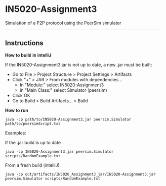 # IN5020-Assignment3
Simulation of a P2P protocol using the PeerSim simulator

---

## Instructions
**How to build in intelliJ**

If the IN5020-Assignment3.jar is not up to date, a new .jar must be built:

- Go to File > Project Structure > Project Settings > Artifacts
- Click "+" > JAR > From modules with dependencies...
    - In "Module:" select IN5020-Assignment3
    - in "Main Class:" select Simulator (peersim)
- Click OK
- Go to Build > Build Artifacts... > Build

**How to run**

`java -cp path/to/IN5020-Assignment3.jar peersim.Simulator path/to/peersimScript.txt`

Examples:

If the .jar build is up to date

`java -cp IN5020-Assignment3.jar peersim.Simulator scripts/RandomExample.txt`

From a fresh build (intelliJ)

`java -cp out/artifacts/IN5020_Assignment3_jar/IN5020-Assignment3.jar peersim.Simulator scripts/RandomExample.txt`
